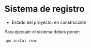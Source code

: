 <h1> Sistema de registro</h1>

- Estado del proyecto: en construcción

Para ejecuatr el sistema debes poner:

```npm instal reac```
